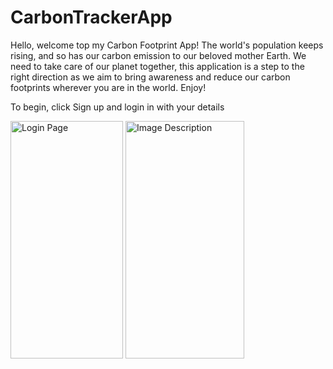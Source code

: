 # CarbonTrackerApp
Hello, welcome top my Carbon Footprint App! The world's population keeps rising, and so has our carbon emission to our beloved mother Earth. We need to take care of our planet together, this application is a step to the right direction as we aim to bring awareness and reduce our carbon footprints wherever you are in the world. Enjoy!

To begin, click Sign up and login in with your details

<!-- Markdown Syntax -->
<img src="https://github.com/qaim-b/CarbonTrackerApp/assets/92704157/5cb153b2-7d92-4db8-b0e4-1b2a1e3891a4" alt="Login Page" width="180" height="380">

<!-- Markdown Syntax -->
<img src="https://github.com/qaim-b/CarbonTrackerApp/assets/92704157/6cb89622-b2d6-4e2b-8f34-0ac5e8e2c703)" alt="Image Description" width="190" height="380">

